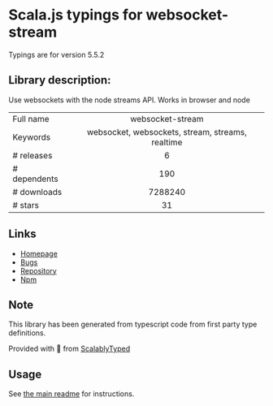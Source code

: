 
# Scala.js typings for websocket-stream

Typings are for version 5.5.2

## Library description:
Use websockets with the node streams API. Works in browser and node

|                    |                 |
| ------------------ | :-------------: |
| Full name          | websocket-stream |
| Keywords           | websocket, websockets, stream, streams, realtime |
| # releases         | 6 |
| # dependents       | 190 |
| # downloads        | 7288240 |
| # stars            | 31 |

## Links
- [Homepage](https://github.com/maxogden/websocket-stream#readme)
- [Bugs](https://github.com/maxogden/websocket-stream/issues)
- [Repository](https://github.com/maxogden/websocket-stream)
- [Npm](https://www.npmjs.com/package/websocket-stream)
    


## Note
This library has been generated from typescript code from first party type definitions.

Provided with :purple_heart: from [ScalablyTyped](https://github.com/oyvindberg/ScalablyTyped)

## Usage
See [the main readme](../../readme.md) for instructions.


